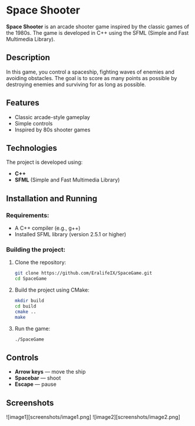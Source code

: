 # Space Shooter

**Space Shooter** is an arcade shooter game inspired by the classic games of the 1980s. The game is developed in C++ using the SFML (Simple and Fast Multimedia Library).

## Description
In this game, you control a spaceship, fighting waves of enemies and avoiding obstacles. The goal is to score as many points as possible by destroying enemies and surviving for as long as possible.

## Features
- Classic arcade-style gameplay
- Simple controls
- Inspired by 80s shooter games

## Technologies
The project is developed using:
- **C++**
- **SFML** (Simple and Fast Multimedia Library)

## Installation and Running
### Requirements:
- A C++ compiler (e.g., g++)
- Installed SFML library (version 2.5.1 or higher)

### Building the project:
1. Clone the repository:
    ```bash
    git clone https://github.com/EralifeIX/SpaceGame.git
    cd SpaceGame
    ```
2. Build the project using CMake:
    ```bash
    mkdir build
    cd build
    cmake ..
    make
    ```

3. Run the game:
    ```bash
    ./SpaceGame
    ```

## Controls
- **Arrow keys** — move the ship
- **Spacebar** — shoot
- **Escape** — pause

## Screenshots

![image1][screenshots/image1.png]
![image2][screenshots/image2.png]